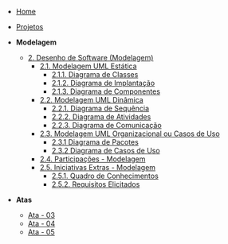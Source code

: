 <!-- docs/_sidebar.md -->

- [Home](/)
- [Projetos](/Projetos/Projetos.md)

- **Modelagem**
  - [2. Desenho de Software (Modelagem)](/Modelagem/2.Modelagem.md)
    - [2.1. Modelagem UML Estática](/Modelagem/2.1.ModelagemEstatica.md)
      - [2.1.1. Diagrama de Classes](/Modelagem/modelagem-estatica/2.1.1.DiagramaDeClasses.md)
      - [2.1.2. Diagrama de Implantação](Modelagem/modelagem-estatica/2.1.2.diagrama-de-implantacao.md)
      - [2.1.3. Diagrama de Componentes](/Modelagem/modelagem-estatica/2.1.3.DiagramaDeComponentes.md)
    - [2.2. Modelagem UML Dinâmica](/Modelagem/2.2.ModelagemDinamica.md)
      - [2.2.1. Diagrama de Sequência](Modelagem/modelagem-dinamica/2.2.1Diagrama-de-sequencia.md)
      - [2.2.2. Diagrama de Atividades](Modelagem/modelagem-dinamica/2.2.2Diagrama-de-atividades.md)
      - [2.2.3. Diagrama de Comunicação](Modelagem/modelagem-dinamica/2.2.3.DiagramaDeComunicacao.md)
    - [2.3. Modelagem UML Organizacional ou Casos de Uso](Modelagem/2.3.ModelagemOrganizacionalCasosDeUso.md)
      - [2.3.1 Diagrama de Pacotes](Modelagem/modelagem-organizacional/2.3.1.DiagramadePacotes.md)
      - [2.3.2 Diagrama de Casos de Uso](Modelagem/modelagem-organizacional/2.3.2.Diagrama-de-casos-de-uso.md)
    - [2.4. Participações - Modelagem](/Modelagem/2.4.ParticipacoesModelagem.md)
    - [2.5. Iniciativas Extras - Modelagem](/Modelagem/2.5.IniciativasExtras.md)
      - [2.5.1. Quadro de Conhecimentos](Modelagem/2.5.1quadro-de-conhecimentos.md)
      - [2.5.2. Requisitos Elicitados](Modelagem/2.5.2.requisitos.md)
  
- **Atas**
  - [Ata - 03](atas/ata_03.md)
  - [Ata - 04](atas/ata_04.md)
  - [Ata - 05](atas/ata_05.md)